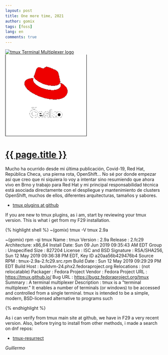 ```yaml
---
layout: post
title: One more time, 2021
author: gomix
tags: [foss]
lang: en
comments: true
---
```

<div>
<a href="{{ page.url }}">
  <img src="/assets/images/tmux/tmux-logo-dark-medium.png" 
     alt="tmux Terminal Multiplexer logo" 
     class="img-fluid float-right m-2"
    width="260px">
  </a>
</div>

<div>
<a href="{{ page.url }}">
  <img src="/assets/images/redhat/redhat-logo-4-transparent.png" 
     alt="tmux Terminal Multiplexer logo" 
     class="img-fluid float-right m-2"
    width="260px">
  </a>
</div>

<div>
 <a href="{{ page.url }}">
  <h1>{{ page.title }}</h1>
 </a>
</div>

Mucho ha ocurrido desde mi última publicación, Covid-19, Red Hat, República Checa, una pierna rota, OpenShift... No sé por donde empezar así que creo que ni siquiera lo voy a intentar sino resumiendo que ahora vivo en Brno y trabajo para Red Hat y mi principal responsabilidad técnica está asociada directamente con el despliegue y mantenimiento de clusters OpenShift, muchos de ellos, diferentes arquitecturas, tamaños y sabores.

<!--more-->
* [tmux plugins at github](https://github.com/tmux-plugins)

If you are new to tmux plugins, as i am, start by reviewing your tmux version. This is what i get from my F29 installation.

{% highlight shell %}
~(gomix) tmux -V
tmux 2.9a

~(gomix) rpm -qi tmux
Name        : tmux
Version     : 2.9a
Release     : 2.fc29
Architecture: x86_64
Install Date: Sun 09 Jun 2019 09:35:43 AM EDT
Group       : Unspecified
Size        : 827204
License     : ISC and BSD
Signature   : RSA/SHA256, Sun 12 May 2019 09:36:38 PM EDT, Key ID a20aa56b429476b4
Source RPM  : tmux-2.9a-2.fc29.src.rpm
Build Date  : Sun 12 May 2019 09:29:29 PM EDT
Build Host  : buildvm-24.phx2.fedoraproject.org
Relocations : (not relocatable)
Packager    : Fedora Project
Vendor      : Fedora Project
URL         : https://tmux.github.io/
Bug URL     : https://bugz.fedoraproject.org/tmux
Summary     : A terminal multiplexer
Description :
tmux is a "terminal multiplexer."  It enables a number of terminals (or
windows) to be accessed and controlled from a single terminal.  tmux is
intended to be a simple, modern, BSD-licensed alternative to programs such

{% endhighlight %}

As i can verify from tmux main site at github, we have in F29 a very recent version. Also, before trying to install from other methods, i made a search on dnf repos:

* [tmux-resurrect](https://github.com/tmux-plugins/tmux-resurrect)

_Guillermo_

